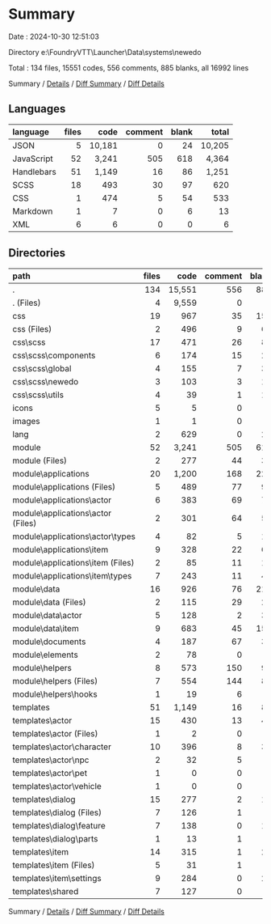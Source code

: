 # Summary

Date : 2024-10-30 12:51:03

Directory e:\\FoundryVTT\\Launcher\\Data\\systems\\newedo

Total : 134 files,  15551 codes, 556 comments, 885 blanks, all 16992 lines

Summary / [Details](details.md) / [Diff Summary](diff.md) / [Diff Details](diff-details.md)

## Languages
| language | files | code | comment | blank | total |
| :--- | ---: | ---: | ---: | ---: | ---: |
| JSON | 5 | 10,181 | 0 | 24 | 10,205 |
| JavaScript | 52 | 3,241 | 505 | 618 | 4,364 |
| Handlebars | 51 | 1,149 | 16 | 86 | 1,251 |
| SCSS | 18 | 493 | 30 | 97 | 620 |
| CSS | 1 | 474 | 5 | 54 | 533 |
| Markdown | 1 | 7 | 0 | 6 | 13 |
| XML | 6 | 6 | 0 | 0 | 6 |

## Directories
| path | files | code | comment | blank | total |
| :--- | ---: | ---: | ---: | ---: | ---: |
| . | 134 | 15,551 | 556 | 885 | 16,992 |
| . (Files) | 4 | 9,559 | 0 | 8 | 9,567 |
| css | 19 | 967 | 35 | 151 | 1,153 |
| css (Files) | 2 | 496 | 9 | 62 | 567 |
| css\\scss | 17 | 471 | 26 | 89 | 586 |
| css\\scss\\components | 6 | 174 | 15 | 26 | 215 |
| css\\scss\\global | 4 | 155 | 7 | 31 | 193 |
| css\\scss\\newedo | 3 | 103 | 3 | 18 | 124 |
| css\\scss\\utils | 4 | 39 | 1 | 14 | 54 |
| icons | 5 | 5 | 0 | 0 | 5 |
| images | 1 | 1 | 0 | 0 | 1 |
| lang | 2 | 629 | 0 | 22 | 651 |
| module | 52 | 3,241 | 505 | 618 | 4,364 |
| module (Files) | 2 | 277 | 44 | 34 | 355 |
| module\\applications | 20 | 1,200 | 168 | 229 | 1,597 |
| module\\applications (Files) | 5 | 489 | 77 | 90 | 656 |
| module\\applications\\actor | 6 | 383 | 69 | 75 | 527 |
| module\\applications\\actor (Files) | 2 | 301 | 64 | 56 | 421 |
| module\\applications\\actor\\types | 4 | 82 | 5 | 19 | 106 |
| module\\applications\\item | 9 | 328 | 22 | 64 | 414 |
| module\\applications\\item (Files) | 2 | 85 | 11 | 15 | 111 |
| module\\applications\\item\\types | 7 | 243 | 11 | 49 | 303 |
| module\\data | 16 | 926 | 76 | 215 | 1,217 |
| module\\data (Files) | 2 | 115 | 29 | 28 | 172 |
| module\\data\\actor | 5 | 128 | 2 | 33 | 163 |
| module\\data\\item | 9 | 683 | 45 | 154 | 882 |
| module\\documents | 4 | 187 | 67 | 39 | 293 |
| module\\elements | 2 | 78 | 0 | 7 | 85 |
| module\\helpers | 8 | 573 | 150 | 94 | 817 |
| module\\helpers (Files) | 7 | 554 | 144 | 88 | 786 |
| module\\helpers\\hooks | 1 | 19 | 6 | 6 | 31 |
| templates | 51 | 1,149 | 16 | 86 | 1,251 |
| templates\\actor | 15 | 430 | 13 | 43 | 486 |
| templates\\actor (Files) | 1 | 2 | 0 | 0 | 2 |
| templates\\actor\\character | 10 | 396 | 8 | 39 | 443 |
| templates\\actor\\npc | 2 | 32 | 5 | 2 | 39 |
| templates\\actor\\pet | 1 | 0 | 0 | 1 | 1 |
| templates\\actor\\vehicle | 1 | 0 | 0 | 1 | 1 |
| templates\\dialog | 15 | 277 | 2 | 14 | 293 |
| templates\\dialog (Files) | 7 | 126 | 1 | 0 | 127 |
| templates\\dialog\\feature | 7 | 138 | 0 | 14 | 152 |
| templates\\dialog\\parts | 1 | 13 | 1 | 0 | 14 |
| templates\\item | 14 | 315 | 1 | 26 | 342 |
| templates\\item (Files) | 5 | 31 | 1 | 1 | 33 |
| templates\\item\\settings | 9 | 284 | 0 | 25 | 309 |
| templates\\shared | 7 | 127 | 0 | 3 | 130 |

Summary / [Details](details.md) / [Diff Summary](diff.md) / [Diff Details](diff-details.md)